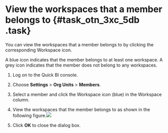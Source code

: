 # View the workspaces that a member belongs to {#task_otn_3xc_5db .task}

You can view the workspaces that a member belongs to by clicking the corresponding Workspace icon.

A blue icon indicates that the member belongs to at least one workspace. A grey icon indicates that the member does not belong to any workspaces.

1.  Log on to the Quick BI console.
2.  Choose **Settings** \> **Org Units** \> **Members**.
3.  Select a member and click the Workspace icon \(blue\) in the Workspace column.
4.  View the workspaces that the member belongs to as shown in the following figure.![](http://static-aliyun-doc.oss-cn-hangzhou.aliyuncs.com/assets/img/9158/15580771781117_en-US.png)


5.  Click **OK** to close the dialog box.

